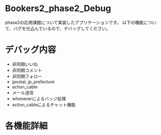 # Bookers2_phase2_Debug
phase2の応用課題について実装したアプリケーションです。
以下の機能について、バグを仕込んでいるので、デバッグしてください。

# デバッグ内容
- 非同期いいね
- 非同期コメント
- 非同期フォロー
- jpostal, jp_prefecture
- action_cable
- メール送信
- wheneverによるバッジ処理
- action_cableによるチャット機能

# 各機能詳細

